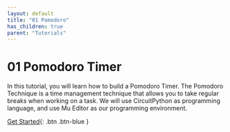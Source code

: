 ```yaml
---
layout: default
title: "01 Pomodoro"
has_children: true
parent: "Tutorials"
---
```


# 01 Pomodoro Timer

In this tutorial, you will learn how to build a Pomodoro Timer. The Pomodoro Technique is a time management technique that allows you to take regular breaks when working on a task. We will use CircuitPython as programming language, and use Mu Editor as our programming environment.

[Get Started](step1){: .btn .btn-blue }
